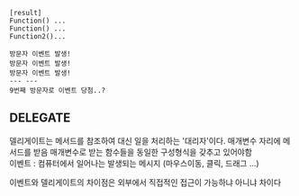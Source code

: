 ```
[result]
Function() ...
Function() ...
Function2()...

방문자 이벤트 발생!
방문자 이벤트 발생!
방문자 이벤트 발생!
--- ---
9번째 방문자로 이벤트 당첨..?
```

## DELEGATE<br>
<style type="text/css">
</style>
<!--style테스트-->

<div>
델리게이트는 메서드를 참조하여 대신 일을 처리하는 '대리자'이다.
매개변수 자리에 메서드를 받음
매개변수로 받는 함수들을 동일한 구성형식을 갖추고 있어야함
</div>

<div>
이벤트 : 컴퓨터에서 일어나는 발생되는 메시지
(마우스이동, 클릭, 드래그 ...)

이벤트와 델리게이트의 차이점은 외부에서 직접적인 접근이 가능하냐 아니냐 차이다
</div>
